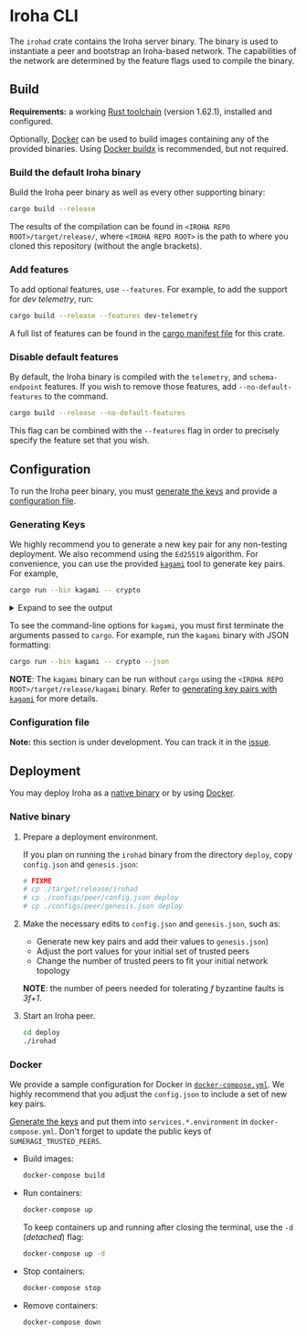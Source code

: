 # Iroha CLI

The `irohad` crate contains the Iroha server binary. The binary is used to instantiate a peer and bootstrap an Iroha-based network. The capabilities of the network are determined by the feature flags used to compile the binary.

## Build

**Requirements:** a working [Rust toolchain](https://www.rust-lang.org/learn/get-started) (version 1.62.1), installed and configured.

Optionally, [Docker](https://www.docker.com/) can be used to build images containing any of the provided binaries. Using [Docker buildx](https://docs.docker.com/buildx/working-with-buildx/) is recommended, but not required.

### Build the default Iroha binary

Build the Iroha peer binary as well as every other supporting binary:

```bash
cargo build --release
```

The results of the compilation can be found in `<IROHA REPO ROOT>/target/release/`, where `<IROHA REPO ROOT>` is the path to where you cloned this repository (without the angle brackets).

### Add features

To add optional features, use ``--features``. For example, to add the support for _dev telemetry_, run:

```bash
cargo build --release --features dev-telemetry
```

A full list of features can be found in the [cargo manifest file](Cargo.toml) for this crate.

### Disable default features

By default, the Iroha binary is compiled with the `telemetry`, and `schema-endpoint` features. If you wish to remove those features, add `--no-default-features` to the command.

```bash
cargo build --release --no-default-features
```

This flag can be combined with the `--features` flag in order to precisely specify the feature set that you wish.

## Configuration

To run the Iroha peer binary, you must [generate the keys](#generating-keys) and provide a [configuration file](#configuration-file).

### Generating Keys

We highly recommend you to generate a new key pair for any non-testing deployment. We also recommend using the `Ed25519` algorithm. For convenience, you can use the provided [`kagami`](../tools/kagami/README.md) tool to generate key pairs. For example,

<!-- TODO, update the links for the release version.  -->

```bash
cargo run --bin kagami -- crypto
```

<details> <summary>Expand to see the output</summary>

```bash
Public key (multihash): "ed0120BDF918243253B1E731FA096194C8928DA37C4D3226F97EEBD18CF5523D758D6C"
Private key (ed25519): "0311152FAD9308482F51CA2832FDFAB18E1C74F36C6ADB198E3EF0213FE42FD8BDF918243253B1E731FA096194C8928DA37C4D3226F97EEBD18CF5523D758D6C"
```

</details>

To see the command-line options for `kagami`, you must first terminate the arguments passed to `cargo`. For example, run the `kagami` binary with JSON formatting:

```bash
cargo run --bin kagami -- crypto --json
```

**NOTE**: The `kagami` binary can be run without `cargo` using the `<IROHA REPO ROOT>/target/release/kagami` binary.
Refer to [generating key pairs with `kagami`](../tools/kagami#crypto) for more details.

### Configuration file

**Note:** this section is under development. You can track it in the [issue](https://github.com/hyperledger/iroha-2-docs/issues/392).

## Deployment

You may deploy Iroha as a [native binary](#native-binary) or by using [Docker](#docker).

### Native binary

<!-- FIXME: I don't like that this section suggests using docker configs for deployment -->

1. Prepare a deployment environment.

    If you plan on running the `irohad` binary from the directory `deploy`, copy `config.json` and `genesis.json`:

    ```bash
    # FIXME
    # cp ./target/release/irohad
    # cp ./configs/peer/config.json deploy
    # cp ./configs/peer/genesis.json deploy
    ```

2. Make the necessary edits to `config.json` and `genesis.json`, such as:

    - Generate new key pairs and add their values to `genesis.json`)
    - Adjust the port values for your initial set of trusted peers
    - Change the number of trusted peers to fit your initial network topology

    **NOTE**: the number of peers needed for tolerating _f_ byzantine faults is _3f+1_.

3. Start an Iroha peer.

    ```bash
    cd deploy
    ./irohad
    ```

### Docker

We provide a sample configuration for Docker in [`docker-compose.yml`](../configs/swarm/docker-compose.yml). We highly recommend that you adjust the `config.json` to include a set of new key pairs.

[Generate the keys](#generating-keys) and put them into `services.*.environment` in `docker-compose.yml`. Don't forget to update the public keys of `SUMERAGI_TRUSTED_PEERS`.

- Build images:

    ```bash
    docker-compose build
    ```

- Run containers:

    ```bash
    docker-compose up
    ```

  To keep containers up and running after closing the terminal, use the `-d` (*detached*) flag:

    ```bash
    docker-compose up -d
    ```

- Stop containers:

    ```bash
    docker-compose stop
    ```

- Remove containers:

    ```bash
    docker-compose down
    ```

